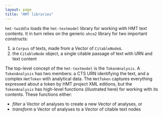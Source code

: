 ```yaml
---
layout: page
title: "HMT libraries"
---
```


`hmt-twiddle` loads the `hmt-textmodel` library for working with HMT text contents.  It in turn relies on the generic `ohco2` library for two important  constructs:

1. a `Corpus` of texts, made from a Vector of `CitableNode`s.
2. the `CitableNode` object, a single citable passage of text with URN and text content


The top-level concept of the `hmt-textmodel` is the `TokenAnalysis`.  A `TokenAnalysis` has two members: a CTS URN identifying the text, and a complex `HmtToken` with analytical data. The `HmtToken` captures everything expressed about a token by HMT project XML editions, but the `TokenAnalysis`  has high-level functions (illustrated here) for working with its contents.  These functions either:

- *filter* a Vector of analyses to create a new Vector of analyses, or
- *transform* a Vector of analyses to a Vector of citable text nodes
